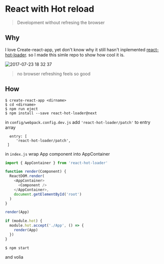 # React with Hot reload
> Development without refresing the browser

## Why
I love Create-react-app, yet don't know why it still hasn't inplemented [react-hot-loader](https://github.com/gaearon/react-hot-loader/tree/master/docs). so I made this simle repo to show how cool it is.

![2017-07-23 18 32 37](https://user-images.githubusercontent.com/19645990/28503478-8fcb436a-6fd5-11e7-94f5-7bb08bbbdc16.gif)
> no browser refreshing feels so good

## How
```
$ create-react-app <dirname>
$ cd <dirname>
$ npm run eject
$ npm install --save react-hot-loader@next
```
in `config/webpack.config.dev.js` add `'react-hot-loader/patch'`  to entry array
```
  entry: [
     'react-hot-loader/patch',
 ]
```
in `index.js` wrap App component into AppContainer
```js
import { AppContainer } from 'react-hot-loader'

function render(Component) {
  ReactDOM.render(
    <AppContainer>
      <Component />
    </AppContainer>,
    document.getElementById('root')
  )
}

render(App)

if (module.hot) {
  module.hot.accept('./App', () => {
    render(App)
  })
}
```
```
$ npm start
```
and volia
